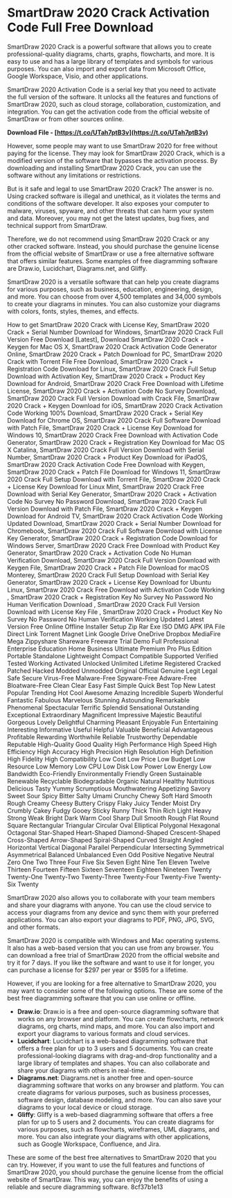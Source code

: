 
 
# SmartDraw 2020 Crack Activation Code Full Free Download
 
SmartDraw 2020 Crack is a powerful software that allows you to create professional-quality diagrams, charts, graphs, flowcharts, and more. It is easy to use and has a large library of templates and symbols for various purposes. You can also import and export data from Microsoft Office, Google Workspace, Visio, and other applications.
 
SmartDraw 2020 Activation Code is a serial key that you need to activate the full version of the software. It unlocks all the features and functions of SmartDraw 2020, such as cloud storage, collaboration, customization, and integration. You can get the activation code from the official website of SmartDraw or from other sources online.
 
**Download File - [https://t.co/UTah7ptB3v](https://t.co/UTah7ptB3v)**


 
However, some people may want to use SmartDraw 2020 for free without paying for the license. They may look for SmartDraw 2020 Crack, which is a modified version of the software that bypasses the activation process. By downloading and installing SmartDraw 2020 Crack, you can use the software without any limitations or restrictions.
 
But is it safe and legal to use SmartDraw 2020 Crack? The answer is no. Using cracked software is illegal and unethical, as it violates the terms and conditions of the software developer. It also exposes your computer to malware, viruses, spyware, and other threats that can harm your system and data. Moreover, you may not get the latest updates, bug fixes, and technical support from SmartDraw.
 
Therefore, we do not recommend using SmartDraw 2020 Crack or any other cracked software. Instead, you should purchase the genuine license from the official website of SmartDraw or use a free alternative software that offers similar features. Some examples of free diagramming software are Draw.io, Lucidchart, Diagrams.net, and Gliffy.
  
SmartDraw 2020 is a versatile software that can help you create diagrams for various purposes, such as business, education, engineering, design, and more. You can choose from over 4,500 templates and 34,000 symbols to create your diagrams in minutes. You can also customize your diagrams with colors, fonts, styles, themes, and effects.
 
How to get SmartDraw 2020 Crack with License Key,  SmartDraw 2020 Crack + Serial Number Download for Windows,  SmartDraw 2020 Crack Full Version Free Download [Latest],  Download SmartDraw 2020 Crack + Keygen for Mac OS X,  SmartDraw 2020 Crack Activation Code Generator Online,  SmartDraw 2020 Crack + Patch Download for PC,  SmartDraw 2020 Crack with Torrent File Free Download,  SmartDraw 2020 Crack + Registration Code Download for Linux,  SmartDraw 2020 Crack Full Setup Download with Activation Key,  SmartDraw 2020 Crack + Product Key Download for Android,  SmartDraw 2020 Crack Free Download with Lifetime License,  SmartDraw 2020 Crack + Activation Code No Survey Download,  SmartDraw 2020 Crack Full Version Download with Crack File,  SmartDraw 2020 Crack + Keygen Download for iOS,  SmartDraw 2020 Crack Activation Code Working 100% Download,  SmartDraw 2020 Crack + Serial Key Download for Chrome OS,  SmartDraw 2020 Crack Full Software Download with Patch File,  SmartDraw 2020 Crack + License Key Download for Windows 10,  SmartDraw 2020 Crack Free Download with Activation Code Generator,  SmartDraw 2020 Crack + Registration Key Download for Mac OS X Catalina,  SmartDraw 2020 Crack Full Version Download with Serial Number,  SmartDraw 2020 Crack + Product Key Download for iPadOS,  SmartDraw 2020 Crack Activation Code Free Download with Keygen,  SmartDraw 2020 Crack + Patch File Download for Windows 11,  SmartDraw 2020 Crack Full Setup Download with Torrent File,  SmartDraw 2020 Crack + License Key Download for Linux Mint,  SmartDraw 2020 Crack Free Download with Serial Key Generator,  SmartDraw 2020 Crack + Activation Code No Survey No Password Download,  SmartDraw 2020 Crack Full Version Download with Patch File,  SmartDraw 2020 Crack + Keygen Download for Android TV,  SmartDraw 2020 Crack Activation Code Working Updated Download,  SmartDraw 2020 Crack + Serial Number Download for Chromebook,  SmartDraw 2020 Crack Full Software Download with License Key Generator,  SmartDraw 2020 Crack + Registration Code Download for Windows Server,  SmartDraw 2020 Crack Free Download with Product Key Generator,  SmartDraw 2020 Crack + Activation Code No Human Verification Download,  SmartDraw 2020 Crack Full Version Download with Keygen File,  SmartDraw 2020 Crack + Patch File Download for macOS Monterey,  SmartDraw 2020 Crack Full Setup Download with Serial Key Generator,  SmartDraw 2020 Crack + License Key Download for Ubuntu Linux,  SmartDraw 2020 Crack Free Download with Activation Code Working ,  SmartDraw 2020 Crack + Registration Key No Survey No Password No Human Verification Download ,  SmartDraw 2020 Crack Full Version Download with License Key File ,  SmartDraw 2020 Crack + Product Key No Survey No Password No Human Verification Working Updated Latest Version Free Online Offline Installer Setup Zip Rar Exe ISO DMG APK IPA File Direct Link Torrent Magnet Link Google Drive OneDrive Dropbox MediaFire Mega Zippyshare Shareware Freeware Trial Demo Full Professional Enterprise Education Home Business Ultimate Premium Pro Plus Edition Portable Standalone Lightweight Compact Compatible Supported Verified Tested Working Activated Unlocked Unlimited Lifetime Registered Cracked Patched Hacked Modded Unmodded Original Official Genuine Legit Legal Safe Secure Virus-Free Malware-Free Spyware-Free Adware-Free Bloatware-Free Clean Clear Easy Fast Simple Quick Best Top New Latest Popular Trending Hot Cool Awesome Amazing Incredible Superb Wonderful Fantastic Fabulous Marvelous Stunning Astounding Remarkable Phenomenal Spectacular Terrific Splendid Sensational Outstanding Exceptional Extraordinary Magnificent Impressive Majestic Beautiful Gorgeous Lovely Delightful Charming Pleasant Enjoyable Fun Entertaining Interesting Informative Useful Helpful Valuable Beneficial Advantageous Profitable Rewarding Worthwhile Reliable Trustworthy Dependable Reputable High-Quality Good Quality High Performance High Speed High Efficiency High Accuracy High Precision High Resolution High Definition High Fidelity High Compatibility Low Cost Low Price Low Budget Low Resource Low Memory Low CPU Low Disk Low Power Low Energy Low Bandwidth Eco-Friendly Environmentally Friendly Green Sustainable Renewable Recyclable Biodegradable Organic Natural Healthy Nutritious Delicious Tasty Yummy Scrumptious Mouthwatering Appetizing Savory Sweet Sour Spicy Bitter Salty Umami Crunchy Chewy Soft Hard Smooth Rough Creamy Cheesy Buttery Crispy Flaky Juicy Tender Moist Dry Crumbly Cakey Fudgy Gooey Sticky Runny Thick Thin Rich Light Heavy Strong Weak Bright Dark Warm Cool Sharp Dull Smooth Rough Flat Round Square Rectangular Triangular Circular Oval Elliptical Polygonal Hexagonal Octagonal Star-Shaped Heart-Shaped Diamond-Shaped Crescent-Shaped Cross-Shaped Arrow-Shaped Spiral-Shaped Curved Straight Angled Horizontal Vertical Diagonal Parallel Perpendicular Intersecting Symmetrical Asymmetrical Balanced Unbalanced Even Odd Positive Negative Neutral Zero One Two Three Four Five Six Seven Eight Nine Ten Eleven Twelve Thirteen Fourteen Fifteen Sixteen Seventeen Eighteen Nineteen Twenty Twenty-One Twenty-Two Twenty-Three Twenty-Four Twenty-Five Twenty-Six Twenty
 
SmartDraw 2020 also allows you to collaborate with your team members and share your diagrams with anyone. You can use the cloud service to access your diagrams from any device and sync them with your preferred applications. You can also export your diagrams to PDF, PNG, JPG, SVG, and other formats.
 
SmartDraw 2020 is compatible with Windows and Mac operating systems. It also has a web-based version that you can use from any browser. You can download a free trial of SmartDraw 2020 from the official website and try it for 7 days. If you like the software and want to use it for longer, you can purchase a license for $297 per year or $595 for a lifetime.
  
However, if you are looking for a free alternative to SmartDraw 2020, you may want to consider some of the following options. These are some of the best free diagramming software that you can use online or offline.
 
- **Draw.io**: Draw.io is a free and open-source diagramming software that works on any browser and platform. You can create flowcharts, network diagrams, org charts, mind maps, and more. You can also import and export your diagrams to various formats and cloud services.
- **Lucidchart**: Lucidchart is a web-based diagramming software that offers a free plan for up to 3 users and 5 documents. You can create professional-looking diagrams with drag-and-drop functionality and a large library of templates and shapes. You can also collaborate and share your diagrams with others in real-time.
- **Diagrams.net**: Diagrams.net is another free and open-source diagramming software that works on any browser and platform. You can create diagrams for various purposes, such as business processes, software design, database modeling, and more. You can also save your diagrams to your local device or cloud storage.
- **Gliffy**: Gliffy is a web-based diagramming software that offers a free plan for up to 5 users and 2 documents. You can create diagrams for various purposes, such as flowcharts, wireframes, UML diagrams, and more. You can also integrate your diagrams with other applications, such as Google Workspace, Confluence, and Jira.

These are some of the best free alternatives to SmartDraw 2020 that you can try. However, if you want to use the full features and functions of SmartDraw 2020, you should purchase the genuine license from the official website of SmartDraw. This way, you can enjoy the benefits of using a reliable and secure diagramming software.
 8cf37b1e13
 
